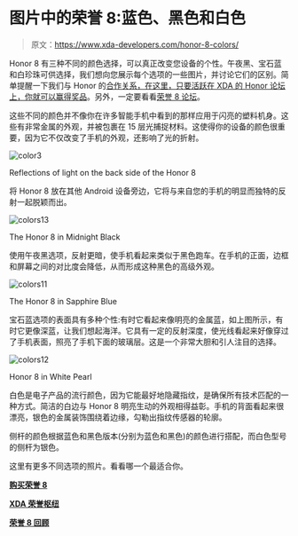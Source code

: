 # 图片中的荣誉 8:蓝色、黑色和白色

> 原文：<https://www.xda-developers.com/honor-8-colors/>

Honor 8 有三种不同的颜色选择，可以真正改变您设备的个性。午夜黑、宝石蓝和白珍珠可供选择，我们想向您展示每个选项的一些图片，并讨论它们的区别。简单提醒一下我们与 Honor 的[合作关系，在这里，只要活跃在 XDA 的 Honor 论坛上，你就可以](http://www.xda-developers.com/xda-and-honor-kick-off-partnership/)[赢得奖品](http://www.xda-developers.com/honor-community-incentive-program/)。另外，一定要看看[荣誉 8 论坛](http://forum.xda-developers.com/honor-8)。

这些不同的颜色并不像你在许多智能手机中看到的那样应用于闪亮的塑料机身。这些有非常金属的外观，并被包裹在 15 层光捕捉材料。这使得你的设备的颜色很重要，因为它不仅改变了手机的外观，还影响了光的折射。

 <picture>![color3](img/3e54d6927602834f13dcd2fea49d4e0d.png)</picture> 

Reflections of light on the back side of the Honor 8

将 Honor 8 放在其他 Android 设备旁边，它将与来自您的手机的明显而独特的反射一起脱颖而出。

 <picture>![colors13](img/a2a01767d096edcd83bbdc3889b4a8ae.png)</picture> 

The Honor 8 in Midnight Black

使用午夜黑选项，反射更暗，使手机看起来类似于黑色跑车。在手机的正面，边框和屏幕之间的对比度会降低，从而形成这种黑色的高级外观。

 <picture>![colors11](img/465410bb339355c326b4a51c0c28bc5c.png)</picture> 

The Honor 8 in Sapphire Blue

宝石蓝选项的表面具有多种个性:有时它看起来像明亮的金属蓝，如上图所示，有时它更像深蓝，让我们想起海洋。它具有一定的反射深度，使光线看起来好像穿过了手机表面，照亮了手机下面的玻璃层。这是一个非常大胆和引人注目的选择。

 <picture>![colors12](img/7432ddc09b1b1367343eea16bd4bb808.png)</picture> 

Honor 8 in White Pearl

白色是电子产品的流行颜色，因为它能最好地隐藏指纹，是确保所有技术匹配的一种方式。简洁的白边与 Honor 8 明亮生动的外观相得益彰。手机的背面看起来很漂亮，银色的金属装饰围绕着边缘，勾勒出指纹传感器的轮廓。

侧杆的颜色根据蓝色和黑色版本(分别为蓝色和黑色)的颜色进行搭配，而白色型号的侧杆为银色。

这里有更多不同选项的照片。看看哪一个最适合你。

[**购买荣誉 8**](https://store.hihonor.com/us/honor-8?utm_medium=display&utm_source=xda&utm_campaign=campaign_xdahub)

[**XDA 荣誉枢纽**](http://forum.xda-developers.com/honor-hub/)

[**荣誉 8 回顾**](http://www.xda-developers.com/honor-8-xda-review/)